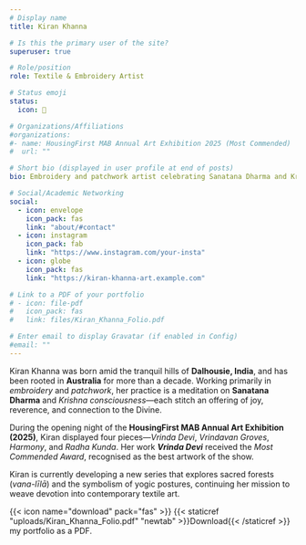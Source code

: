 ```yaml
---
# Display name
title: Kiran Khanna

# Is this the primary user of the site?
superuser: true

# Role/position
role: Textile & Embroidery Artist

# Status emoji
status:
  icon: 🎨

# Organizations/Affiliations
#organizations:
#- name: HousingFirst MAB Annual Art Exhibition 2025 (Most Commended)
#  url: ""

# Short bio (displayed in user profile at end of posts)
bio: Embroidery and patchwork artist celebrating Sanatana Dharma and Krishna consciousness through vibrant textile narratives. Most-Commended winner, HousingFirst MAB Annual Art Exhibition 2025.

# Social/Academic Networking
social:
  - icon: envelope
    icon_pack: fas
    link: "about/#contact"
  - icon: instagram
    icon_pack: fab
    link: "https://www.instagram.com/your-insta"
  - icon: globe
    icon_pack: fas
    link: "https://kiran-khanna-art.example.com"

# Link to a PDF of your portfolio
# - icon: file-pdf
#   icon_pack: fas
#   link: files/Kiran_Khanna_Folio.pdf

# Enter email to display Gravatar (if enabled in Config)
#email: ""
---
```


Kiran Khanna was born amid the tranquil hills of **Dalhousie, India**, and has been rooted in **Australia** for more than a decade. Working primarily in *embroidery* and *patchwork*, her practice is a meditation on **Sanatana Dharma** and *Krishna consciousness*—each stitch an offering of joy, reverence, and connection to the Divine.

During the opening night of the **HousingFirst MAB Annual Art Exhibition (2025)**, Kiran displayed four pieces—*Vrinda Devi*, *Vrindavan Groves*, *Harmony*, and *Radha Kunda*. Her work **_Vrinda Devi_** received the *Most Commended Award*, recognised as the best artwork of the show.

Kiran is currently developing a new series that explores sacred forests (*vana-līlā*) and the symbolism of yogic postures, continuing her mission to weave devotion into contemporary textile art.

{{< icon name="download" pack="fas" >}} {{< staticref "uploads/Kiran_Khanna_Folio.pdf" "newtab" >}}Download{{< /staticref >}} my portfolio as a PDF.